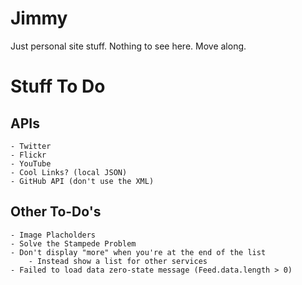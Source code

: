 Jimmy
==================

Just personal site stuff. Nothing to see here. Move along.

Stuff To Do
====================

## APIs
	- Twitter
	- Flickr
	- YouTube
	- Cool Links? (local JSON)
	- GitHub API (don't use the XML)

## Other To-Do's
	- Image Placholders
	- Solve the Stampede Problem
	- Don't display "more" when you're at the end of the list
		- Instead show a list for other services
	- Failed to load data zero-state message (Feed.data.length > 0)

